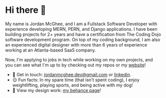 # Hi there 👋
My name is Jordan McGhee, and I am a Fullstack Software Developer with experience developing MERN, PERN, and Django applications. I have been building projects for 2+ years and have a certification from The Coding Dojo software development program. On top of my coding background, I am also an experienced digital designer with more than 6 years of experience working at an Atlanta-based SaaS company. 

Now, I'm applying to jobs in tech while working on my own projects, and you can see what I'm up to by checking out my repos or my [website](https://jordanmcghee-portfolio.web.app/)!

- 💬 Get in touch: [jordanmcghee.dev@gmail.com](mailto:jordanmcghee.dev@gmail.com) or [linkedin](https://www.linkedin.com/in/jordan-mcghee-048939117/).
- 😌 Fun facts: In my spare time (that isn't spent coding), I enjoy weightlifting, playing sports, and being active with my dog!
- 🎨 View my design work: [my behance page](https://www.behance.net/jordanmcghee)!
